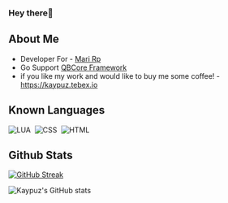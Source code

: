 ### Hey there👋

## About Me

* Developer For - [Mari Rp](https://discord.gg/marirp)
* Go Support [QBCore Framework](https://discord.gg/qbcore)
* if you like my work and would like to buy me some coffee! - https://kaypuz.tebex.io
 ## Known Languages

![LUA](https://img.shields.io/badge/-Lua-333333?style=flat&logo=lua)&nbsp;
![CSS](https://img.shields.io/badge/-CSS-333333?style=flat&logo=CSS3&logoColor=1572B6)&nbsp;
![HTML](https://img.shields.io/badge/-HTML-333333?style=flat&logo=HTML5)&nbsp;

## Github Stats
[![GitHub Streak](https://github-readme-streak-stats.herokuapp.com/?user=Kaypuz&theme=dracula&date_format=M%20j%5B%2C%20Y%5D)](https://git.io/streak-stats)

![Kaypuz's GitHub stats](https://github-readme-stats.vercel.app/api?username=Kaypuz&show_icons=true&theme=dracula)
